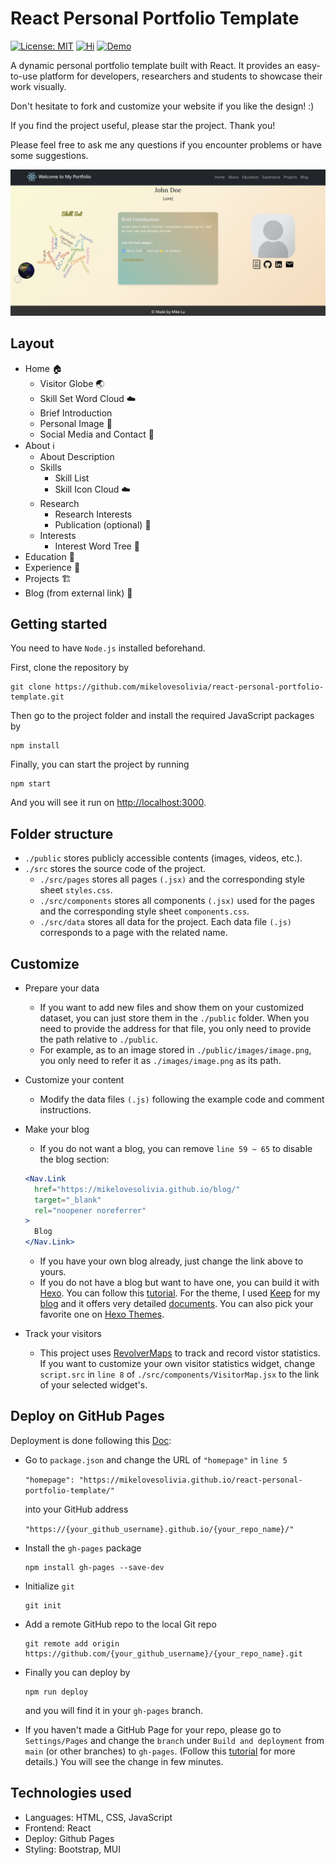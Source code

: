 # React Personal Portfolio Template
[![License: MIT](https://img.shields.io/badge/License-MIT-yellow.svg)](https://opensource.org/licenses/MIT) [![Hi](https://img.shields.io/badge/Author's%20Website-blue)](https://mikelovesolivia.github.io/) [![Demo](https://img.shields.io/badge/Project_Demo-green)](https://mikelovesolivia.github.io/react-personal-portfolio-template/)

A dynamic personal portfolio template built with React.
It provides an easy-to-use platform for developers, researchers and students to showcase their work visually.

Don't hesitate to fork and customize your website if you like the design! :)

If you find the project useful, please star the project. Thank you!

Please feel free to ask me any questions if you encounter problems or have some suggestions.

![Demo](./public/web-demo.png)


## Layout

- Home 🏠
  - Visitor Globe 🌏
  - Skill Set Word Cloud ☁️
  - Brief Introduction
  - Personal Image 🙋
  - Social Media and Contact 📧
- About ℹ️
  - About Description
  - Skills
    - Skill List
    - Skill Icon Cloud ☁️
  - Research
    - Research Interests
    - Publication (optional) 📖
  - Interests
    - Interest Word Tree 🌴
- Education 🏫
- Experience 🏢
- Projects 🏗️
- Blog (from external link) 📓

## Getting started

You need to have `Node.js` installed beforehand.

First, clone the repository by

```
git clone https://github.com/mikelovesolivia/react-personal-portfolio-template.git
```

Then go to the project folder and install the required JavaScript packages by

```
npm install
```

Finally, you can start the project by running

```
npm start
```

And you will see it run on [http://localhost:3000](http://localhost:3000/).

## Folder structure

- `./public` stores publicly accessible contents (images, videos, etc.). 
- `./src` stores the source code of the project.
  - `./src/pages` stores all pages `(.jsx)` and the corresponding style sheet `styles.css`.
  - `./src/components` stores all components `(.jsx)` used for the pages and the corresponding style sheet `components.css`.
  - `./src/data` stores all data for the project. Each data file `(.js)` corresponds to a page with the related name.


## Customize

- Prepare your data 
  - If you want to add new files and show them on your customized dataset, you can just store them in the `./public` folder. When you need to provide the address for that file, you only need to provide the path relative to `./public`.
  - For example, as to an image stored in `./public/images/image.png`, you only need to refer it as `./images/image.png` as its path.

- Customize your content
  - Modify the data files `(.js)` following the example code and comment instructions.

- Make your blog
  - If you do not want a blog, you can remove `line 59 ~ 65` to disable the blog section:
  ```jsx
  <Nav.Link 
    href="https://mikelovesolivia.github.io/blog/"
    target="_blank"
    rel="noopener noreferrer"
  >
    Blog
  </Nav.Link>
  ```
  - If you have your own blog already, just change the link above to yours.
  - If you do not have a blog but want to have one, you can build it with [Hexo](https://hexo.io/). You can follow this [tutorial](https://hexo.io/docs/). For the theme, I used [Keep](https://github.com/XPoet/hexo-theme-keep?tab=readme-ov-file) for my [blog](https://mikelovesolivia.github.io/blog/) and it offers very detailed [documents](https://keep-docs.xpoet.cn/). You can also pick your favorite one on [Hexo Themes](https://hexo.io/themes/).

- Track your visitors
  - This project uses [RevolverMaps](https://www.revolvermaps.com/) to track and record vistor statistics. If you want to customize your own visitor statistics widget, change `script.src` in `line 8` of `./src/components/VisitorMap.jsx` to the link of your selected widget's.

## Deploy on GitHub Pages

Deployment is done following this [Doc](https://github.com/gitname/react-gh-pages):
- Go to `package.json` and change the URL of `"homepage"` in `line 5`

  ```"homepage": "https://mikelovesolivia.github.io/react-personal-portfolio-template/"```

  into your GitHub address 
  
  ```"https://{your_github_username}.github.io/{your_repo_name}/"```

- Install the `gh-pages` package 

  ```
  npm install gh-pages --save-dev
  ```

- Initialize `git`

  ```
  git init
  ```

- Add a remote GitHub repo to the local Git repo
  
  ```
  git remote add origin https://github.com/{your_github_username}/{your_repo_name}.git
  ```

- Finally you can deploy by

  ```
  npm run deploy
  ``` 
  
  and you will find it in your `gh-pages` branch.
- If you haven't made a GitHub Page for your repo, please go to `Settings/Pages` and change the `branch` under `Build and deployment` from `main` (or other branches) to `gh-pages`. (Follow this [tutorial](https://docs.github.com/en/pages/getting-started-with-github-pages/creating-a-github-pages-site) for more details.) You will see the change in few minutes.
  
## Technologies used

- Languages: HTML, CSS, JavaScript
- Frontend: React
- Deploy: Github Pages
- Styling: Bootstrap, MUI
